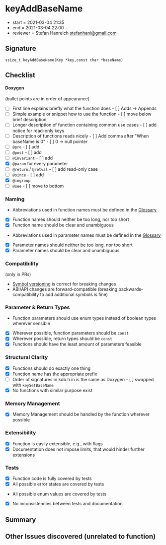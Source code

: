 # keyAddBaseName

- start = 2021-03-04 21:35
- end = 2021-03-04 22:00
- reviewer = Stefan Hanreich <stefanhani@gmail.com>

## Signature

`ssize_t keyAddBaseName(Key *key,const char *baseName)`

## Checklist

#### Doxygen

(bullet points are in order of appearance)

- [ ] First line explains briefly what the function does - [ ] Adds -> Appends
- [ ] Simple example or snippet how to use the function - [ ] move below brief description
- [ ] Longer description of function containing common use cases - [ ] add notice for read-only keys
- [ ] Description of functions reads nicely - [ ] Add comma after "When baseName is 0" - [ ] 0 -> null pointer
- [ ] `@pre` - [ ] add
- [ ] `@post` - [ ] add
- [ ] `@invariant` - [ ] add
- [x] `@param` for every parameter
- [ ] `@return` / `@retval` - [ ] add read-only case
- [ ] `@since` - [ ] add
- [x] `@ingroup`
- [ ] `@see` - [ ] move to bottom

### Naming

- Abbreviations used in function names must be defined in the
  [Glossary](/doc/help/elektra-glossary.md)
- [x] Function names should neither be too long, nor too short
- [x] Function name should be clear and unambiguous
- Abbreviations used in parameter names must be defined in the
  [Glossary](/doc/help/elektra-glossary.md)
- [x] Parameter names should neither be too long, nor too short
- [x] Parameter names should be clear and unambiguous

### Compatibility

(only in PRs)

- [Symbol versioning](/doc/dev/symbol-versioning.md)
  is correct for breaking changes
- ABI/API changes are forward-compatible (breaking backwards-compatibility
  to add additional symbols is fine)

### Parameter & Return Types

- Function parameters should use enum types instead of boolean types
  wherever sensible
- [x] Wherever possible, function parameters should be `const`
- [x] Wherever possible, return types should be `const`
- [x] Functions should have the least amount of parameters feasible

### Structural Clarity

- [x] Functions should do exactly one thing
- [x] Function name has the appropriate prefix
- [ ] Order of signatures in kdb.h.in is the same as Doxygen - [ ] swapped with `keySetBaseName`
- [x] No functions with similar purpose exist

### Memory Management

- [x] Memory Management should be handled by the function wherever possible

### Extensibility

- [x] Function is easily extensible, e.g., with flags
- [x] Documentation does not impose limits, that would hinder further extensions

### Tests

- [x] Function code is fully covered by tests
- [x] All possible error states are covered by tests
- All possible enum values are covered by tests
- [x] No inconsistencies between tests and documentation

## Summary

## Other Issues discovered (unrelated to function)

